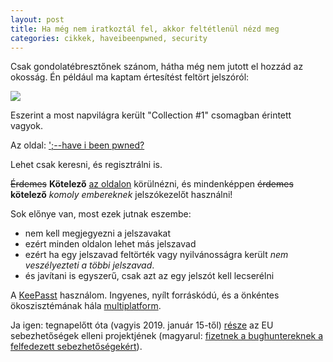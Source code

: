 ```yaml
---
layout: post
title: Ha még nem iratkoztál fel, akkor feltétlenül nézd meg
categories: cikkek, haveibeenpwned, security
---
```


Csak gondolatébresztőnek szánom, hátha még nem jutott el hozzád az okosság. Én például ma kaptam értesítést feltört jelszóról:

![](20190117haveibeenpwned.png?raw=true)

Eszerint a most napvilágra került "Collection #1" csomagban érintett vagyok.

Az oldal: [';--have i been pwned?](https://haveibeenpwned.com/)

Lehet csak keresni, és regisztrálni is.

~~Érdemes~~ **Kötelező** [az oldalon](https://haveibeenpwned.com/) körülnézni, és mindenképpen ~~érdemes~~ **kötelező** *komoly embereknek* jelszókezelőt használni!

Sok előnye van, most ezek jutnak eszembe:
- nem kell megjegyezni a jelszavakat
- ezért minden oldalon lehet más jelszavad
- ezért ha egy jelszavad feltörték vagy nyilvánosságra került *nem veszélyezteti a többi jelszavad*.
- és javítani is egyszerű, csak azt az egy jelszót kell lecserélni

A [KeePasst](https://keepass.info/) használom. Ingyenes, nyílt forráskódú, és a önkéntes ökoszisztémának hála [multiplatform](https://keepass.info/download.html). 

Ja igen: tegnapelőtt óta (vagyis 2019. január 15-től) [része](https://www.intigriti.com/public/project/keepass/keepassbyec) az EU sebezhetőségek elleni projektjének (magyarul: [fizetnek a bughuntereknek a felfedezett sebezhetőségekért](https://prog.hu/hirek/5166/nagy-penzeket-fog-fizetni-szoftverbugokert-az-eu)).